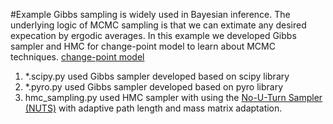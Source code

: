#Example
Gibbs sampling is widely used in Bayesian inference. The underlying logic of MCMC sampling is that we can extimate any desired expecation by ergodic averages.
In this example we developed Gibbs sampler and HMC for change-point model to learn about MCMC techniques.
[change-point model](http://www2.bcs.rochester.edu/sites/jacobslab/cheat_sheet/GibbsSampling.pdf)
1. *.scipy.py used Gibbs sampler developed based on scipy library
2. *.pyro.py used Gibbs sampler developed based on pyro library
3. hmc_sampling.py used HMC sampler with using the [No-U-Turn Sampler (NUTS)](https://arxiv.org/abs/1111.4246) with adaptive path length and mass matrix adaptation.

